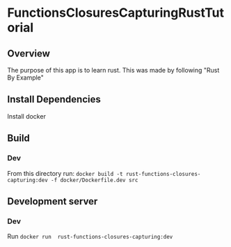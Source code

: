 # FunctionsClosuresCapturingRustTutorial

## Overview
The purpose of this app is to learn rust. This was made by following "Rust By Example"

## Install Dependencies
Install docker

## Build
### Dev
From this directory run: `docker build -t rust-functions-closures-capturing:dev -f docker/Dockerfile.dev src`

## Development server
### Dev
Run `docker run  rust-functions-closures-capturing:dev`